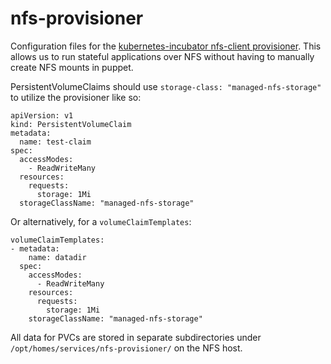 nfs-provisioner
======

Configuration files for the [kubernetes-incubator nfs-client provisioner](https://github.com/kubernetes-incubator/external-storage/tree/master/nfs-client). This allows us to run stateful applications over NFS without having to manually create NFS mounts in puppet.

PersistentVolumeClaims should use `storage-class: "managed-nfs-storage"` to utilize the provisioner like so:

```
apiVersion: v1
kind: PersistentVolumeClaim
metadata:
  name: test-claim
spec:
  accessModes:
    - ReadWriteMany
  resources:
    requests:
      storage: 1Mi
  storageClassName: "managed-nfs-storage"
```

Or alternatively, for a `volumeClaimTemplates`:

```
volumeClaimTemplates:
- metadata:
    name: datadir
  spec:
    accessModes:
      - ReadWriteMany
    resources:
      requests:
        storage: 1Mi
    storageClassName: "managed-nfs-storage"
```

All data for PVCs are stored in separate subdirectories under `/opt/homes/services/nfs-provisioner/` on the NFS host.
